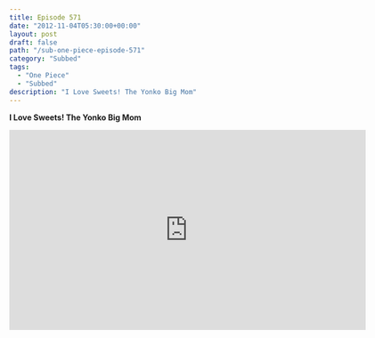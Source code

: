```yaml
---
title: Episode 571
date: "2012-11-04T05:30:00+00:00"
layout: post
draft: false
path: "/sub-one-piece-episode-571"
category: "Subbed"
tags:
  - "One Piece"
  - "Subbed"
description: "I Love Sweets! The Yonko Big Mom"
---
```


**I Love Sweets! The Yonko Big Mom**

<iframe width="640" height="360" src="https://www.rapidvideo.com/e/G6FRPFG8CV" frameborder="0" marginwidth=0 marginheight=0 scrolling=no allowfullscreen></iframe>

